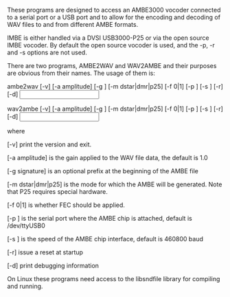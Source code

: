 These programs are designed to access an AMBE3000 vocoder connected to a serial port or a
USB port and to allow for the encoding and decoding of WAV files to and from
different AMBE formats.

IMBE is either handled via a DVSI USB3000-P25 or via the open source IMBE
vocoder. By default the open source vocoder is used, and the -p, -r and -s
options are not used.

There are two programs, AMBE2WAV and WAV2AMBE and their purposes are obvious from
their names. The usage of them is:

  ambe2wav [-v] [-a amplitude] [-g <signature>] [-m dstar|dmr|p25] [-f 0|1] [-p <port>] [-s <speed>] [-r] [-d] <input> <output>

  wav2ambe [-v] [-a amplitude] [-g <signature>] [-m dstar|dmr|p25] [-f 0|1] [-p <port>] [-s <speed>] [-r] [-d] <input> <output>

where

[-v] print the version and exit.

[-a amplitude] is the gain applied to the WAV file data, the default is 1.0

[-g signature] is an optional prefix at the beginning of the AMBE file

[-m dstar|dmr|p25] is the mode for which the AMBE will be generated. Note that P25 requires special hardware.

[-f 0|1] is whether FEC should be applied.

[-p <port>] is the serial port where the AMBE chip is attached, default is /dev/ttyUSB0

[-s <speed>] is the speed of the AMBE chip interface, default is 460800 baud

[-r] issue a reset at startup

[-d] print debugging information

On Linux these programs need access to the libsndfile library for compiling and running.

